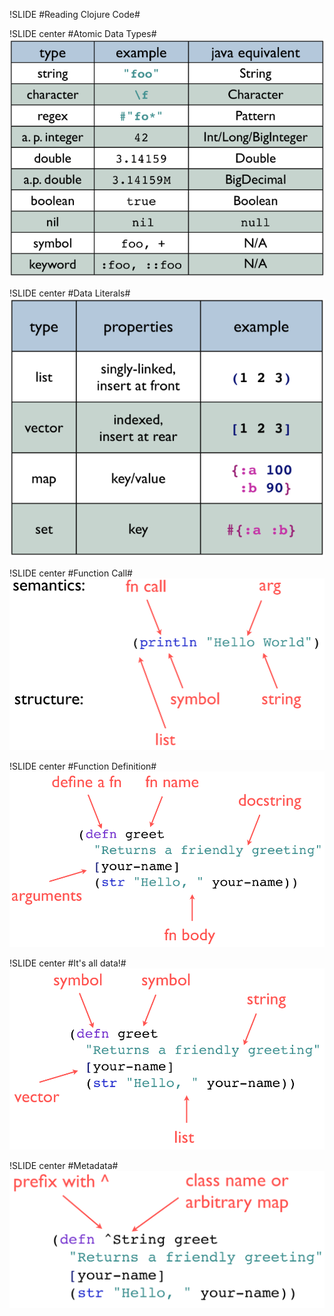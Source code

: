 !SLIDE
#Reading Clojure Code#

!SLIDE center
#Atomic Data Types#
![atomic-data-types](atomic-data-types.png)

!SLIDE center
#Data Literals#
![data-literals](data-literals.png)

!SLIDE center
#Function Call#
![function-call](function-call.png)

!SLIDE center
#Function Definition#
![function-definition](function-definition.png)

!SLIDE center
#It's all data!#
![its-all-data](its-all-data.png)

!SLIDE center
#Metadata#
![metadata](metadata.png)


